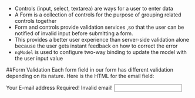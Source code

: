 * Controls (input, select, textarea) are ways for a user to enter data
* A Form is a collection of controls for the purpose of grouping related controls together
* Form and controls provide validation services ,so that the user can be notified of invalid input before submitting a form. 
* This provides a better user experience than server-side validation alone because the user gets instant feedback on how to correct the error
* `ngModel` is used to configure two-way binding to update the model with the user input value

##Form Validation
Each form field in our form has different validation depending on its nature. Here is the HTML for the email field:

<label for="email">Your E-mail address</label>
<span class="label label-danger" data-ng-show="submitted && helpForm.email.$error.required">Required!</span>
<span class="label label-danger" data-ng-show="submitted && helpForm.$error.email">Invalid email!</span>
<input type="email" name="email" data-ng-model="email" class="form-control" required />  


  
